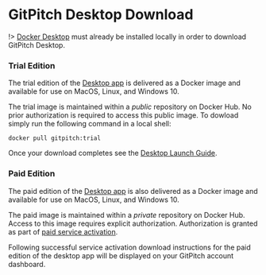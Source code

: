 # GitPitch Desktop Download

!> [Docker Desktop](https://www.docker.com/products/docker-desktop) must already be installed locally in order to download GitPitch Desktop.

### Trial Edition

The trial edition of the [Desktop app](/desktop/README.md) is delivered as a Docker image and available for use on MacOS, Linux, and Windows 10.

The trial image is maintained within a *public* repository on Docker Hub. No prior authorization is required to access this public image. To dowload simply run the following command in a local shell:

```shell
docker pull gitpitch:trial
```

Once your download completes see the [Desktop Launch Guide](/desktop/launch.md).


### Paid Edition


The paid edition of the [Desktop app](/desktop/README.md) is also delivered as a Docker image and available for use on MacOS, Linux, and Windows 10.

The paid image is maintained within a *private* repository on Docker Hub. Access to this image requires explicit authorization. Authorization is granted as part of [paid service activation](https://gitpitch.com/pricing).

Following successful service activation download instructions for the paid edition of the desktop app will be displayed on your GitPitch account dashboard.

